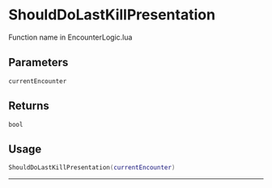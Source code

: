 # ShouldDoLastKillPresentation
Function name in EncounterLogic.lua
## Parameters
`currentEncounter`
## Returns
`bool`
## Usage
```lua
ShouldDoLastKillPresentation(currentEncounter)
```
---
